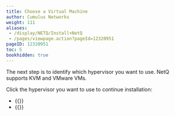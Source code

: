```yaml
---
title: Choose a Virtual Machine
author: Cumulus Networks
weight: 111
aliases:
 - /display/NETQ/Install+NetQ
 - /pages/viewpage.action?pageId=12320951
pageID: 12320951
toc: 5
bookhidden: true
---
```


The next step is to identify which hypervisor you want to use. NetQ supports KVM and VMware VMs.

Click the hypervisor you want to use to continue installation:

- {{<link title="Set Up Your KVM Virtual Machine" text="Use KVM">}}
- {{<link title="Set Up Your VMware Virtual Machine" text="Use VMware">}}